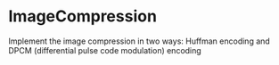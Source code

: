 # ImageCompression
Implement the image compression in two ways: Huffman encoding and DPCM (differential pulse code modulation) encoding

